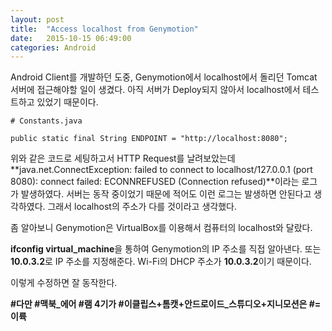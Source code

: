 ```yaml
---
layout: post
title:  "Access localhost from Genymotion"
date:   2015-10-15 06:49:00
categories: Android
---
```


Android Client를 개발하던 도중, Genymotion에서 localhost에서 돌리던 Tomcat 서버에 접근해야할 일이 생겼다. 아직 서버가 Deploy되지 않아서 localhost에서 테스트하고 있었기 때문이다.

	# Constants.java
	
	public static final String ENDPOINT = "http://localhost:8080";
	
위와 같은 코드로 세팅하고서 HTTP Request를 날려보았는데 **java.net.ConnectException: failed to connect to localhost/127.0.0.1 (port 8080): connect failed: ECONNREFUSED (Connection refused)**이라는 로그가 발생하였다. 서버는 동작 중이었기 때문에 적어도 이런 로그는 발생하면 안된다고 생각하였다. 그래서 localhost의 주소가 다를 것이라고 생각했다.

좀 알아보니 Genymotion은 VirtualBox를 이용해서 컴퓨터의 localhost와 달랐다.

**ifconfig virtual_machine**을 통하여 Genymotion의 IP 주소를 직접 알아낸다. 또는 **10.0.3.2**로 IP 주소를 지정해준다. Wi-Fi의  DHCP 주소가 **10.0.3.2**이기 때문이다.

이렇게 수정하면 잘 동작한다. 

**#다만 #맥북_에어 #램 4기가 #이클립스+톰캣+안드로이드_스튜디오+지니모션은 #=이륙**